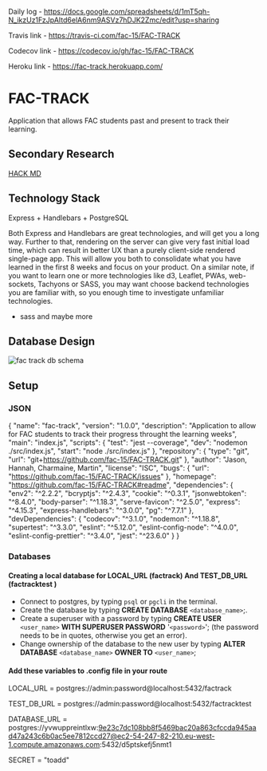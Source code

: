 Daily log - https://docs.google.com/spreadsheets/d/1mT5qh-N_ikzUz1FzJpAItd6elA6nm9ASVz7hDJK2Zmc/edit?usp=sharing

Travis link - https://travis-ci.com/fac-15/FAC-TRACK

Codecov link - https://codecov.io/gh/fac-15/FAC-TRACK

Heroku link - https://fac-track.herokuapp.com/


# FAC-TRACK
Application that allows FAC students past and present to track their learning.

## Secondary Research
[HACK MD](https://hackmd.io/8j2s6VgTR7ideCsk9rD7ng?both)


## Technology Stack 

Express + Handlebars + PostgreSQL

Both Express and Handlebars are great technologies, and will get you a long way. Further to that, rendering on the server can give very fast initial load time, which can result in better UX than a purely client-side rendered single-page app.
This will allow you both to consolidate what you have learned in the first 8 weeks and focus on your product.
On a similar note, if you want to learn one or more technologies like d3, Leaflet, PWAs, web-sockets, Tachyons or SASS, you may want choose backend technologies you are familiar with, so you enough time to investigate unfamiliar technologies.

+ sass and maybe more

## Database Design 

![fac track db schema](https://user-images.githubusercontent.com/39189687/51178718-65f4be00-18bb-11e9-9b51-058bb82786bc.jpeg)



## Setup

### JSON

{
  "name": "fac-track",
  "version": "1.0.0",
  "description": "Application to allow for FAC students to track their progress throught the learning weeks",
  "main": "index.js",
  "scripts": {
    "test": "jest --coverage",
    "dev": "nodemon ./src/index.js",
    "start": "node ./src/index.js"
  },
  "repository": {
    "type": "git",
    "url": "git+https://github.com/fac-15/FAC-TRACK.git"
  },
  "author": "Jason, Hannah, Charmaine, Martin",
  "license": "ISC",
  "bugs": {
    "url": "https://github.com/fac-15/FAC-TRACK/issues"
  },
  "homepage": "https://github.com/fac-15/FAC-TRACK#readme",
  "dependencies": {
    "env2": "^2.2.2",
    "bcryptjs": "^2.4.3",
    "cookie": "^0.3.1",
    "jsonwebtoken": "^8.4.0",
    "body-parser": "^1.18.3",
    "serve-favicon": "^2.5.0",
    "express": "^4.15.3",
    "express-handlebars": "^3.0.0",
    "pg": "^7.7.1"
  },
  "devDependencies": {
    "codecov": "^3.1.0",
    "nodemon": "^1.18.8",
    "supertest": "^3.3.0",
    "eslint": "^5.12.0",
    "eslint-config-node": "^4.0.0",
    "eslint-config-prettier": "^3.4.0",
    "jest": "^23.6.0"
  }
}

### Databases

#### Creating a local database for LOCAL_URL (factrack) And TEST_DB_URL (factracktest )
- Connect to postgres, by typing `psql` or `pgcli` in the terminal.
- Create the database by typing **CREATE DATABASE** `<database_name>`;.
- Create a superuser with a password by typing **CREATE USER** `<user_name>` **WITH SUPERUSER PASSWORD** '`<password>`'; (the password needs to be in quotes, otherwise you get an error).
- Change ownership of the database to the new user by typing **ALTER DATABASE** `<database_name>` **OWNER TO** `<user_name>`;

#### Add these variables to .config file in your route

LOCAL_URL = postgres://admin:password@localhost:5432/factrack

TEST_DB_URL = postgres://admin:password@localhost:5432/factracktest

DATABASE_URL = postgres://yvwuppreintlxw:9e23c7dc108bb8f5469bac20a863cfccda945aad47a243c6b0ac5ee7812ccd27@ec2-54-247-82-210.eu-west-1.compute.amazonaws.com:5432/d5ptskefj5nmt1

SECRET = "toadd"






